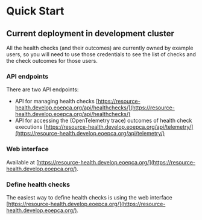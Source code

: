 # Quick Start
<!-- 
Resource Health BB can be deployed with authentication. See [Current deployment in development cluster](#current-deployment-in-development-cluster)

## API endpoints

There are two API endpoints, exposed as seperate services (which will, in the future, be exposed through a single ingress). One endpoint
for managing defined health checks and another for accessing the (OpenTelemetry trace) outcomes of health check executions.

The former (health checks) can be forwarded using
```
$ kubectl [--context=... --namespace=...] port-forward service/resource-health-check-api 8000
```
while the latter can be forwarded by
```
$ kubectl [--context=... --namespace=...] port-forward service/resource-health-telemetry-api 8080
```

## Skeleton web interface

The skeleton web interface is available on `service/resource-health-web`. It can be forwarded using `kubectl` with
```
$ kubectl [--context=... --namespace=...] port-forward service/resource-health-web 80
```

To work, the web interface requires access to the API endpoints indicated above, which must also be forwarded. Furthermore both
hostnames `resource-health-check-api` and `resource-health-telemetry-api` have to be aliased to `localhost`. This is a temporary
workaround until API endpoints are securely exposed through an endpoint. -->


## Current deployment in development cluster

All the health checks (and their outcomes) are currently owned by example users, so you will need to use those credentials to see the list of checks and the check outcomes for those users.

### API endpoints

There are two API endpoints:

- API for managing health checks [https://resource-health.develop.eoepca.org/api/healthchecks/](https://resource-health.develop.eoepca.org/api/healthchecks/)
- API for accessing the (OpenTelemetry trace) outcomes of health check executions [https://resource-health.develop.eoepca.org/api/telemetry/](https://resource-health.develop.eoepca.org/api/telemetry/)

### Web interface

Available at [https://resource-health.develop.eoepca.org/](https://resource-health.develop.eoepca.org/).

### Define health checks

The easiest way to define health checks is using the web interface [https://resource-health.develop.eoepca.org/](https://resource-health.develop.eoepca.org/).

<!-- 
### Using Helm values

When using the Helm-chart a set of health checks can be defined using the (Helm) value `healthchecks.checks` (or `resource-health.healthchecks.checks` for the reference deployment chart). It is specified as a list, such as
```yaml
healthchecks:
  [...]
  checks:
  - name: hourly-mockapi-check
    schedule: "0 8 * * *"
    requirements: "https://gist.githubusercontent.com/tilowiklundSensmetry/a9fefe2873b731b483f554607a82deaa/raw/1136a82ca3c8f28b1ad4d895871514185927dd1c/requirements.txt"
    script: "https://raw.githubusercontent.com/EOEPCA/resource-health/refs/tags/v0.1.0-demo/pytest-health/instrumentation/examples/mock_api_check.py"
    env:
      - name: MOCK_API_HOST
        value: http://resource-health-mockapi:5000
```
The important fields to customise being:

- `name`: A name to recognise the health check
- `schedule`: A cron schedule for when to execute the check
- `requirements`: A URL to fetch a file requirements.txt file with (additional) Python requirements needed for the health check script
- `script`: A URL to fetch a PyTest script that expresses the health check
- `env`: to specify a list of environment variables for the health check script.

URLs can be specified by any protocol supported by [fsspec](https://filesystem-spec.readthedocs.io/).

See the [EOEPCA develop deployment for a current example](https://github.com/EOEPCA/eoepca-plus/blob/deploy-develop/argocd/eoepca/resource-health/), or to add a health check to the EOEPCA development cluster.

### Using the API

New health checks can be created as follows.

First get a list of templates provided by the service
```
$ curl -X 'GET' \
  'http://localhost:8000/check_templates/' \
  -H 'accept: application/vnd.api+json'
```
Which should produce JSON-output along the lines of
```json
[
  {
    "id": "default_k8s_template",
    "metadata": {
      "label": "Default Kubernetes template",
      "description": "Default template for checks in the Kubernetes backend."
    },
    "arguments": {
      "$schema": "http://json-schema.org/draft-07/schema",
      "type": "object",
      "properties": {
        "health_check.name": {
          "type": "string"
        },
        "script": {
          "type": "string",
          "format": "textarea"
        },
        "requirements": {
          "type": "string",
          "format": "textarea"
        }
      },
      "required": [
        "health_check.name",
        "script"
      ]
    }
  }
]
```
This tells us that (only) one template is available, having the identifier `default_k8s_template`, expecting
three `string`s: `health_check.name`, `script`, and `requirements`. This template matches (exactly) the pattern used when specifying health checks as part of the (Helm) deployment values.

A new health check can be created by `POST`ing
a body like
```json
{
  "template_id": "default_k8s_template",
  "template_args": {
    "health_check.name" : ...,
    "script": ...,
    "requirements": ...
  },
  "schedule": "0 8 * * *"
}
```
as
```
$ curl -X 'POST' \
  'http://localhost:8000/checks/' \
  -H 'accept: application/vnd.api+json' \
  -H 'Content-Type: application/json' \
  -d '{
     "template_id": ...,
     "template_args": ...,
     "schedule": ...
  }'
```

The list of current checks can be accessed through the same endpoint
```
$ curl -X 'GET' \
  'http://localhost:8000/checks/' \
  -H 'accept: application/vnd.api+json'
```
yielding an output like
```json
[
  {
    "id": "...",
    "metadata": {
      "template_id": "default_k8s_template",
      "template_args": {
        ...
      }
    },
    "schedule": "...",
    "outcome_filter": {
      "resource_attributes": {
        "k8s.cronjob.name": "..."
      }
    }
  },
  ...
]
```
Where:

- `id` represents an internal identifier (in the REST API) used for `DELETE`ing or `PATCH`ing the health check;
- `metadata` contains information such as human readable labels/names as well as provenance (such as the template form which it was produced);
- `schedule` is the CRON-style schedule according to which the health check is executed; and
- `outcome_filter` contains a (OpenTelemetry trace data) filtering criterion for identifying spans pertinent to this health check. 

## Accessing the database directly

The underlying OpenSearch database can be accessed through the service `service/opensearch-cluster-master-headless`
```
kubectl [--context=... --namespace=...] port-forward service/opensearch-cluster-master-headless 9200
```

The OpenSearch Dashboards (a.k.a. Kibana for OpenSearch) can be accessed through the service
```
kubectl [--context=... --namespace=...] port-forward service/resource-health-opensearch-dashboards 5601
```
NOTE that on the EOEPCA development cluster, OpenSearch dashboards are (currently) accessed over HTTP**S** with a self-signed certificate for the internal `svc.kubernetes.local` domain. You should therefore expect your browser to complain about invalid/untrusted/self-signed certificates. -->
